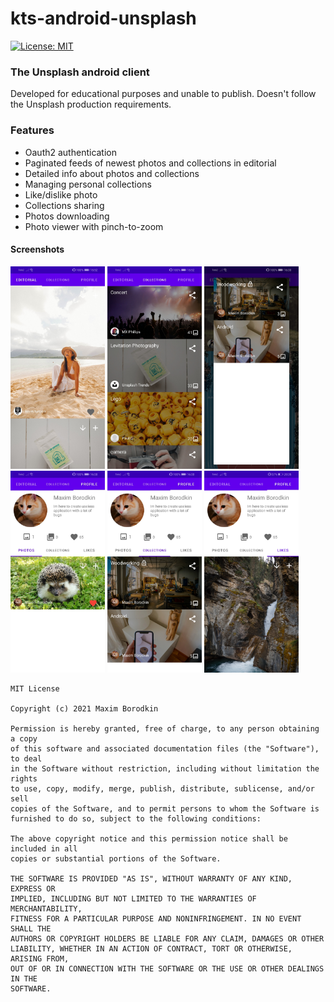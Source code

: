 # kts-android-unsplash

[![License: MIT](https://img.shields.io/badge/License-MIT-yellow.svg)](https://opensource.org/licenses/MIT)
### The Unsplash android client

Developed for educational purposes and unable to publish. Doesn't follow the Unsplash production requirements.

### Features
- Oauth2 authentication
- Paginated feeds of newest photos and collections in editorial
- Detailed info about photos and collections
- Managing personal collections
- Like/dislike photo 
- Collections sharing
- Photos downloading
- Photo viewer with pinch-to-zoom

#### Screenshots
<div>
  <img src="https://github.com/maximborodkin/kts-android-unsplash/blob/main/screenshots/editorial.jpg" alt="photos feed" width="30%"/>
  <img src="https://github.com/maximborodkin/kts-android-unsplash/blob/main/screenshots/collections.jpg" alt="collections feed" width="30%"/>
  <img src="https://github.com/maximborodkin/kts-android-unsplash/blob/main/screenshots/add_to_collection.jpg" alt="add to collection dialog" width="30%"/>
</div>
<div>
  <img src="https://github.com/maximborodkin/kts-android-unsplash/blob/main/screenshots/profile_photos.jpg" alt="user photos" width="30%"/>
  <img src="https://github.com/maximborodkin/kts-android-unsplash/blob/main/screenshots/profile_collections.jpg" alt="user collections" width="30%"/>
  <img src="https://github.com/maximborodkin/kts-android-unsplash/blob/main/screenshots/profile_likes.jpg" alt="user likes" width="30%"/>
</div>


```
MIT License

Copyright (c) 2021 Maxim Borodkin

Permission is hereby granted, free of charge, to any person obtaining a copy
of this software and associated documentation files (the "Software"), to deal
in the Software without restriction, including without limitation the rights
to use, copy, modify, merge, publish, distribute, sublicense, and/or sell
copies of the Software, and to permit persons to whom the Software is
furnished to do so, subject to the following conditions:

The above copyright notice and this permission notice shall be included in all
copies or substantial portions of the Software.

THE SOFTWARE IS PROVIDED "AS IS", WITHOUT WARRANTY OF ANY KIND, EXPRESS OR
IMPLIED, INCLUDING BUT NOT LIMITED TO THE WARRANTIES OF MERCHANTABILITY,
FITNESS FOR A PARTICULAR PURPOSE AND NONINFRINGEMENT. IN NO EVENT SHALL THE
AUTHORS OR COPYRIGHT HOLDERS BE LIABLE FOR ANY CLAIM, DAMAGES OR OTHER
LIABILITY, WHETHER IN AN ACTION OF CONTRACT, TORT OR OTHERWISE, ARISING FROM,
OUT OF OR IN CONNECTION WITH THE SOFTWARE OR THE USE OR OTHER DEALINGS IN THE
SOFTWARE.
```